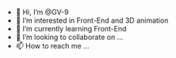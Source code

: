 - 👋 Hi, I’m @GV-9
- 👀 I’m interested in Front-End and 3D animation
- 🌱 I’m currently learning Front-End
- 💞️ I’m looking to collaborate on ...
- 📫 How to reach me ...

<!---
GV-9/GV-9 is a ✨ special ✨ repository because its `README.md` (this file) appears on your GitHub profile.
You can click the Preview link to take a look at your changes.
--->
